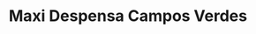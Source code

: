 ---
title: "Maxi Despensa Campos Verdes"
url: /colon/maxi-despensa-campos-verdes/
shop: supermercado
---